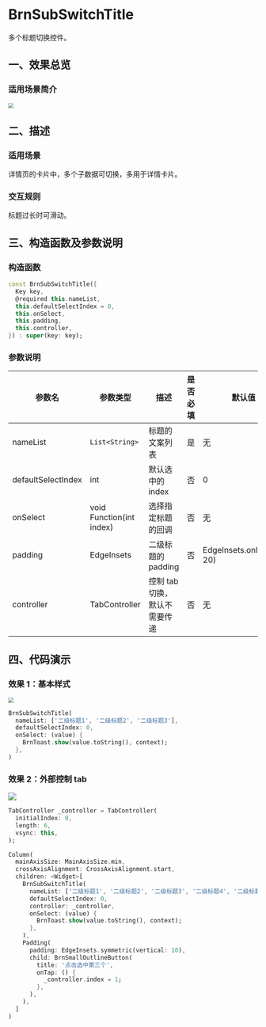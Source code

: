 # BrnSubSwitchTitle

多个标题切换控件。

## 一、效果总览

### 适用场景简介

<img src="./img/BrnSubSwitchTitleDemo1.png" style="zoom: 67%;" />

## 二、描述

### 适用场景

详情页的卡片中，多个子数据可切换，多用于详情卡片。

### 交互规则

标题过长时可滑动。

## 三、构造函数及参数说明

### 构造函数

```dart
const BrnSubSwitchTitle({
  Key key,
  @required this.nameList,
  this.defaultSelectIndex = 0,
  this.onSelect,
  this.padding,
  this.controller,
}) : super(key: key);
```

### 参数说明

| **参数名**         | **参数类型**             | **描述**                      | **是否必填** | **默认值**                 |
| ------------------ | ------------------------ | ----------------------------- | ------------ | -------------------------- |
| nameList           | `List<String>`           | 标题的文案列表                | 是           | 无                         |
| defaultSelectIndex | int                      | 默认选中的 index              | 否           | 0                          |
| onSelect           | void Function(int index) | 选择指定标题的回调            | 否           | 无                         |
| padding            | EdgeInsets               | 二级标题的 padding            | 否           | EdgeInsets.only(right: 20) |
| controller         | TabController            | 控制 tab 切换，默认不需要传递 | 否           | 无                         |

## 四、代码演示

### 效果 1：基本样式

<img src="./img/BrnSubSwitchTitleDemo1.png" style="zoom:67%;" />

```dart
BrnSubSwitchTitle(
  nameList: ['二级标题1', '二级标题2', '二级标题3'],
  defaultSelectIndex: 0,
  onSelect: (value) {
    BrnToast.show(value.toString(), context);
  },
)
```

### 效果 2：外部控制 tab

<img src="./img/BrnSubSwitchTitleDemo2.gif"  />

```dart
TabController _controller = TabController(
  initialIndex: 0,
  length: 6,
  vsync: this,
);

Column(
  mainAxisSize: MainAxisSize.min,
  crossAxisAlignment: CrossAxisAlignment.start,
  children: <Widget>[
    BrnSubSwitchTitle(
      nameList: ['二级标题1', '二级标题2', '二级标题3', '二级标题4', '二级标题5', '二级标题6'],
      defaultSelectIndex: 0,
      controller: _controller,
      onSelect: (value) {
        BrnToast.show(value.toString(), context);
      },
    ),
    Padding(
      padding: EdgeInsets.symmetric(vertical: 10),
      child: BrnSmallOutlineButton(
        title: '点击选中第三个',
        onTap: () {
          _controller.index = 1;
        },
      ),
    ),
  ]
)
```
